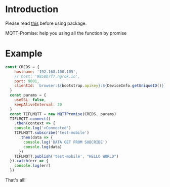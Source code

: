 # Introduction

Please read [this](http://www.eclipse.org/paho/files/jsdoc/Paho.MQTT.Client.html) before using package.

MQTT-Promise: help you using all the function by promise

# Example

``` js
const CREDS = {
    hostname: '192.168.100.105',
    // host: '9858b7f7.ngrok.io',
    port: 9001,
    clientId: `browser:${bootstrap.apikey}:${DeviceInfo.getUniqueID()}`,
  }
  const params = {
    useSSL: false,
    keepAliveInterval: 20
  }
  const TIFLMQTT = new MQTTPromise(CREDS, params)
  TIFLMQTT.connect()
    .then(context => {
    console.log('>Connected')
    TIFLMQTT.subscribe('test-mobile')
      .then(data => {
        console.log('DATA GET FROM SUBCRIBE')
        console.log(data)
      })
    TIFLMQTT.publish('test-mobile', "HELLO WORLD")
  }).catch(err => {
    console.log(err)
  })
```

That's all!
